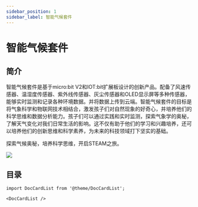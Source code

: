```yaml
---
sidebar_position: 1
sidebar_label: 智能气候套件
---
```


# 智能气候套件

## 简介

智能气候套件是基于micro:bit V2和IOT:bit扩展板设计的创新产品。配备了风速传感器、温湿度传感器、紫外线传感器、灰尘传感器和OLED显示屏等多种传感器，能够实时监测和记录各种环境数据。并将数据上传到云端。智能气候套件的目标是将气象科学和物联网技术相结合，激发孩子们对自然现象的好奇心，并培养他们的科学思维和数据分析能力。孩子们可以通过实践和实时监测，探索气象学的奥秘，了解天气变化对我们日常生活的影响。这不仅有助于他们的学习和兴趣培养，还可以培养他们的创新思维和科学素养，为未来的科技领域打下坚实的基础。

探索气候奥秘，培养科学思维，开启STEAM之旅。

![](https://wiki-media-ef.oss-cn-hongkong.aliyuncs.com/docs/microbit/interesting-case/microbit-smart-climate-kit/images/smart-weather-station-kit-products-introduction-01.png)

## 目录

```mdx-code-block
import DocCardList from '@theme/DocCardList';

<DocCardList />
```
